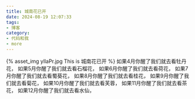 ```yaml
---
title: 城南花已开
date: 2024-08-19 12:07:33
tags:
- 博客
category:
- 代码和我
- more
---
```

{% asset_img yllaPr.jpg This is 城南花已开 %}
如果4月你醒了我们就去看牡丹花，
如果5月你醒了我们就去看石榴花，
如果6月你醒了我们就去看荷花，
如果7月你醒了我们就去看蜀葵花，
如果8月你醒了我们就去看桂花，
如果9月你醒了我们就去看菊花，
如果10月你醒了我们就去看芙蓉，
如果11月你醒了我们就去看茶花，
如果12月你醒了我们就去看水仙，